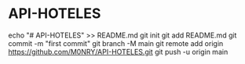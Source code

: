 # API-HOTELES
echo "# API-HOTELES" >> README.md
git init
git add README.md
git commit -m "first commit"
git branch -M main
git remote add origin https://github.com/M0NRY/API-HOTELES.git
git push -u origin main
